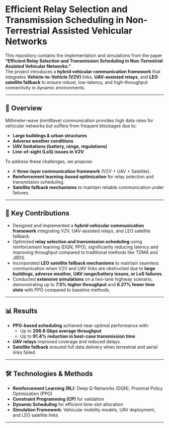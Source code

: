 # Efficient Relay Selection and Transmission Scheduling in Non-Terrestrial Assisted Vehicular Networks

This repository contains the implementation and simulations from the paper **“Efficient Relay Selection and Transmission Scheduling in Non-Terrestrial Assisted Vehicular Networks.”**  
The project introduces a **hybrid vehicular communication framework** that integrates **Vehicle-to-Vehicle (V2V)** links, **UAV-assisted relays**, and **LEO satellite fallback** to ensure robust, low-latency, and high-throughput connectivity in dynamic environments.

---

## 🚗 Overview
Millimeter-wave (mmWave) communication provides high data rates for vehicular networks but suffers from frequent blockages due to:
- **Large buildings & urban structures**
- **Adverse weather conditions**
- **UAV limitations (battery, range, regulations)**
- **Line-of-sight (LoS) issues in V2V**

To address these challenges, we propose:
- A **three-layer communication framework** (V2V + UAV + Satellite).
- **Reinforcement learning-based optimization** for relay selection and transmission scheduling.
- **Satellite fallback mechanisms** to maintain reliable communication under failures.

---

## 🔑 Key Contributions
- Designed and implemented a **hybrid vehicular communication framework** integrating V2V, UAV-assisted relays, and LEO satellite fallback.  
- Optimized **relay selection and transmission scheduling** using reinforcement learning (DQN, PPO), significantly reducing latency and improving throughput compared to traditional methods like TDMA and JRDS.  
- Incorporated **LEO satellite fallback mechanisms** to maintain seamless communication when V2V and UAV links are obstructed due to **large buildings, adverse weather, UAV range/battery issues, or LoS failures**.  
- Conducted **extensive simulations** on a two-lane highway scenario, demonstrating up to **7.5% higher throughput** and **6.27% fewer time slots** with PPO compared to baseline methods.

---

## 📊 Results
- **PPO-based scheduling** achieved near-optimal performance with:
  - Up to **206.8 Gbps average throughput**  
  - Up to **91.4% reduction in best-case transmission time**  
- **UAV relays** improved coverage and reduced delays.  
- **Satellite fallback** ensured full data delivery when terrestrial and aerial links failed.  

---

## 🛠️ Technologies & Methods
- **Reinforcement Learning (RL):** Deep Q-Networks (DQN), Proximal Policy Optimization (PPO)  
- **Constraint Programming (CP)** for validation  
- **Dynamic Scheduling** for efficient time-slot allocation  
- **Simulation Framework:** Vehicular mobility models, UAV deployment, and LEO satellite links  

---

